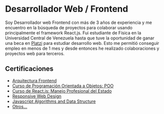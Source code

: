 <!--
**edsonv/edsonv** is a ✨ _special_ ✨ repository because its `README.md` (this file) appears on your GitHub profile.

Here are some ideas to get you started:

- 🔭 I’m currently working on ...
- 🌱 I’m currently learning ...
- 👯 I’m looking to collaborate on ...
- 🤔 I’m looking for help with ...
- 💬 Ask me about ...
- 📫 How to reach me: ...
- 😄 Pronouns: ...
- ⚡ Fun fact: ...
-->

# Desarrollador Web / Frontend

Soy Desarrollador web Frontend con más de 3 años de experiencia y me encuentro en la búsqueda de proyectos para colaborar usando principalmente el framework React.js.
Fui estudiante de Física en la Universidad Central de Venezuela hasta que tuve la oportunidad de ganar una beca en [Platzi](https://platzi.com) para estudiar desarrollo web. Esto me permitió conseguir empleo en menos de 1 mes y desde entonces he realizado colaboraciones y proyectos web para terceros.

## Certificaciones
- [Arquitectura Frontend](https://platzi.com/p/edsonv/ruta/7-arquitecto-frontend-old/diploma/detalle/)
- [Curso de Programación Orientada a Objetos: POO](https://platzi.com/p/edsonv/course/1474-oop/diploma/detalle/)
- [Curso de React.js: Manejo Profesional del Estado](https://platzi.com/p/edsonv/course/2597-react-estado/diploma/detalle/)
- [Responsive Web Design](https://freecodecamp.org/certification/edsonv/responsive-web-design)
- [Javascript Algorithms and Data Structure](https://freecodecamp.org/certification/edsonv/javascript-algorithms-and-data-structures)
- [Otros...](https://www.linkedin.com/in/edsonjhairvargas/details/certifications/)